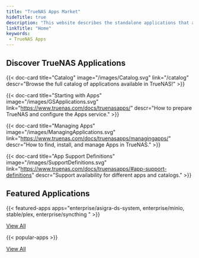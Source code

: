 ```yaml
---
title: "TrueNAS Apps Market"
hideTitle: true
description: "This website describes the standalone applications that are available to deploy within TrueNAS for an enhanced user experience and functionality."
linkTitle: "Home"
keywords:
 - TrueNAS Apps
---
```


## Discover TrueNAS Applications

<div class="docs-sections" id="homepage-links">

{{< doc-card title="Catalog" image="/images/Catalog.svg" link="/catalog"
descr="Browse the full catalog of applications available in TrueNAS!" >}}

{{< doc-card title="Starting with Apps" image="/images/GSApplications.svg" link="https://www.truenas.com/docs/truenasapps/"
descr="How to prepare TrueNAS and configure the Apps service." >}}

{{< doc-card title="Managing Apps" image="/images/ManagingApplications.svg" link="https://www.truenas.com/docs/truenasapps/managingapps/"
descr="How to find, install, and manage Apps in TrueNAS." >}}

{{< doc-card title="App Support Definitions" image="/images/SupportDefinitions.svg" link="https://www.truenas.com/docs/truenasapps/#app-support-definitions"
descr="Support availability for different apps and catalogs." >}}

</div>

## Featured Applications

{{< featured-apps apps="enterprise/asigra-ds-system, enterprise/minio, stable/plex, enterprise/syncthing " >}}

[View All](/catalog)

{{< popular-apps >}}

[View All](/catalog)
